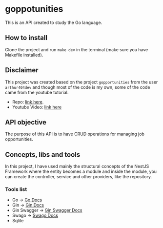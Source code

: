 # goppotunities

This is an API created to study the Go language.

## How to install

Clone the project and run `make dev` in the terminal (make sure you have Makefile installed).

## Disclaimer
This project was created based on the project `gopportunities` from the user `arthur404dev` and though most of the code is my own, some of the code came from the youtube tutorial.

- Repo: [link here](https://github.com/arthur404dev/gopportunities).
- Youtube Video: [link here](https://www.youtube.com/watch?v=wyEYpX5U4Vg&t=10250s)

## API objective

The purpose of this API is to have CRUD operations for managing job opportunities.

## Concepts, libs and tools

In this project, I have used mainly the structural concepts of the NestJS Framework where the entity becomes a module and inside the module, you can create the controller, service and other providers, like the repository.

### Tools list
- Go → [Go Docs](https://go.dev/)
- Gin → [Gin Docs](https://gin-gonic.com/)
- Gin Swagger → [Gin Swagger Docs](github.com/swaggo/gin-swagger)
- Swago → [Swago Docs](https://github.com/swaggo/swag/)
- Sqlite